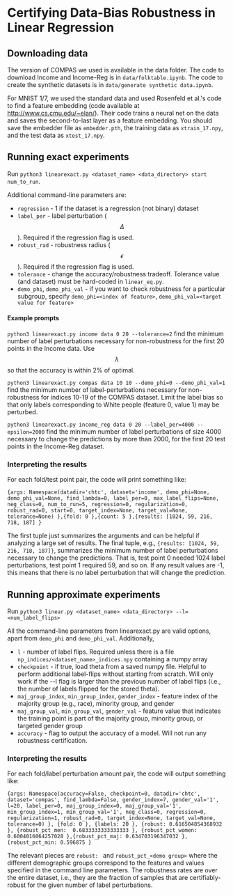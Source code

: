 # Certifying Data-Bias Robustness in Linear Regression

## Downloading data
The version of COMPAS we used is available in the data folder. The code to download Income and Income-Reg is in `data/folktable.ipynb`. The code to create the synthetic datasets is in `data/generate synthetic data.ipynb`. 

For MNIST 1/7, we used the standard data and used Rosenfeld et al.'s code to find a feature embedding (code available at http://www.cs.cmu.edu/~elan/). Their code trains a neural net on the data and saves the second-to-last layer as a feature embedding. You should save the embedder file as `embedder.pth`, the training data as `xtrain_17.npy`, and the test data as `xtest_17.npy`. 

## Running exact experiments
Run `python3 linearexact.py <dataset_name> <data_directory> start num_to_run`.

Additional command-line parameters are:
* `regression` - 1 if the dataset is a regression (not binary) dataset
* `label_per` - label perturbation ($$\Delta$$). Required if the regression flag is used.
* `robust_rad` - robustness radius ($$\epsilon$$). Required if the regression flag is used.
* `tolerance` - change the accuracy/robustness tradeoff. Tolerance value (and dataset) must be hard-coded in `linear_eq.py`.
* `demo_phi`, `demo_phi_val` - if you want to check robustness for a particular subgroup, specify `demo_phi=<index of feature>`, `demo_phi_val=<target value for feature>`

#### Example prompts
`python3 linearexact.py income data 0 20 --tolerance=2` find the minimum number of label perturbations necessary for non-robustness for the first 20 points in the Income data. Use $$ \lambda$$ so that the accuracy is within 2\% of optimal.

`python3 linearexact.py compas data 10 10 --demo_phi=0 --demo_phi_val=1` find the minimum number of label-perturbations necessary for non-robustness for indices 10-19 of the COMPAS dataset. Limit the label bias so that only labels corresponding to White people (feature 0, value 1) may be perturbed.

`python3 linearexact.py income_reg data 0 20 --label_per=4000 --epsilon=2000` find the minimum number of label perturbations of size 4000 necessary to change the predictions by more than 2000, for the first 20 test points in the Income-Reg dataset.

### Interpreting the results
For each fold/test point pair, the code will print something like: 

` {args: Namespace(datadir='chtc', dataset='income', demo_phi=None, demo_phi_val=None, find_lambda=0, label_per=0, max_label_flips=None, neg_class=0, num_to_run=5, regression=0, regularization=0, robust_rad=0, start=0, target_index=None, target_val=None, tolerance=None) },{fold: 0 },{count: 5 },{results: [1024, 59, 216, 718, 187] } `

The first tuple just summarizes the arguments and can be helpful if analyzing a large set of results. The final tuple, e.g., `{results: [1024, 59, 216, 718, 187]}`, summarizes the minimum number of label perturbations necessary to change the predictions. That is, test point 0 needed 1024 label perturbations, test point 1 required 59, and so on. If any result values are -1, this means that there is no label perturbation that will change the prediction. 

## Running approximate experiments
Run `python3 linear.py <dataset_name> <data_directory> --l=<num_label_flips>`

All the command-line parameters from linearexact.py are valid options, apart from `demo_phi` and `demo_phi_val`. Additionally, 
* `l` - number of label flips. Required unless there is a file `np_indices/<dataset_name>_indices.npy` containing a numpy array
* `checkpoint` - if true, load theta from a saved numpy file. Helpful to perform additional label-flips without starting from scratch. Will only work if the --l flag is larger than the previous number of label flips (i.e., the number of labels flipped for the stored theta). 
* `maj_group_index`, `min_group_index`, `gender_index` - feature index of the majority group (e.g., race), minority group, and gender
* `maj_group_val`, `min_group_val`, `gender_val` - feature value that indicates the training point is part of the majority group, minority group, or targeted gender group
* `accuracy` - flag to output the accuracy of a model. Will not run any robustness certification.
  
  
### Interpreting the results
For each fold/label perturbation amount pair, the code will output something like:

` {args: Namespace(accuracy=False, checkpoint=0, datadir='chtc', dataset='compas', find_lambda=False, gender_index=7, gender_val='1', l=20, label_per=0, maj_group_index=0, maj_group_val='1', min_group_index=1, min_group_val='1', neg_class=0, regression=0, regularization=1, robust_rad=0, target_index=None, target_val=None, tolerance=0) }, {fold: 0 }, {labels: 20 }, {robust: 0.616504854368932 }, {robust_pct_men:  0.6833333333333333 }, {robust_pct_women: 0.6004016064257028 },{robust_pct_maj: 0.634703196347032 }, {robust_pct_min: 0.596875 } `

The relevant pieces are `robust: ` and `robust_pct_<demo group>` where the different demographic groups correspond to the features and values specified in the command line parameters. The robustness rates are over the entire dataset, i.e., they are the fraction of samples that are certifiably-robust for the given number of label perturbations. 


